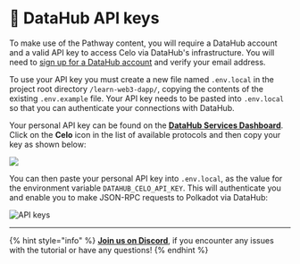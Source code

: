 # 🧩 DataHub API keys

To make use of the Pathway content, you will require a DataHub account and a valid API key to access Celo via DataHub's infrastructure.
You will need to [sign up for a DataHub account](https://auth.figment.io/sign_up) and verify your email address.

To use your API key you must create a new file named `.env.local` in the project root directory `/learn-web3-dapp/`, copying the contents of the existing `.env.example` file. Your API key needs to be pasted into `.env.local` so that you can authenticate your connections with DataHub.

Your personal API key can be found on the [**DataHub Services Dashboard**](https://datahub.figment.io/). Click on the **Celo** icon in the list of available protocols and then copy your key as shown below:

![](https://raw.githubusercontent.com/figment-networks/learn-web3-dapp/main/markdown/__images__/celo/celo-setup.gif)

You can then paste your personal API key into `.env.local`, as the value for the environment variable `DATAHUB_CELO_API_KEY`. This will authenticate you and enable you to make JSON-RPC requests to Polkadot via DataHub:

![API keys](https://raw.githubusercontent.com/figment-networks/learn-web3-dapp/main/markdown/__images__/celo/celo-setup.png)

---

{% hint style="info" %}
[**Join us on Discord**](https://figment.io/devchat), if you encounter any issues with the tutorial or have any questions!
{% endhint %}
